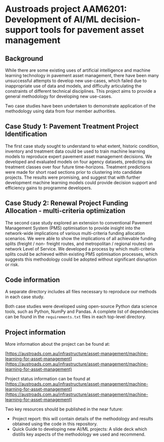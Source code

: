 # Austroads project AAM6201: Development of AI/ML decision-support tools for pavement asset management

## Background
While there are some existing uses of artificial intelligence and machine learning technology in pavement asset management, there have been many unsuccessful attempts to develop new use-cases, which failed due to inappropriate use of data and models, and difficulty articulating the constraints of different technical disciplines. This project aims to provide a general methodology for developing new use-cases. 

Two case studies have been undertaken to demonstrate application of the methodology using data from four member authorities. 

## Case Study 1: Pavement Treatment Project Identification
The first case study sought to understand to what extent, historic condition, inventory and treatment data could be used to train machine learning models to reproduce expert pavement asset management decisions. We developed and evaluated models on four agency datasets, predicting six treatment classes over four future time-horizons. Treatment predictions were made for short road sections prior to clustering into candidate projects. The results were promising, and suggest that with further development machine learning models could provide decision support and efficiency gains to programme developers. 

## Case Study 2: Renewal Project Funding Allocation - multi-criteria optimization
The second case study explored an extension to conventional Pavement Management System (PMS) optimisation to provide insight into the network-wide implications of various multi-criteria funding allocation scenarios. We were able to show the implications of all achievable funding splits (freight / non- freight routes, and metropolitan / regional routes) on network Level of Service. We developed a process by which multi-criteria splits could be achieved within existing PMS optimisation processes, which suggests this methodology could be adopted without significant disruption or risk.

## Code information
A separate directory includes all files necessary to reproduce our methods in each case study. 

Both case studies were developed using open-source Python data science tools, such as Python, NumPy and Pandas. A complete list of dependencies can be found in the `requirements.txt` files in each top-level directory.

## Project information
More information about the project can be found at:

[https://austroads.com.au/infrastructure/asset-management/machine-learning-for-asset-management](https://austroads.com.au/infrastructure/asset-management/machine-learning-for-asset-management)

Project status information can be found at [https://austroads.com.au/infrastructure/asset-management/machine-learning-for-asset-management](https://austroads.com.au/infrastructure/asset-management/machine-learning-for-asset-management)

Two key resources should be published in the near future:
* Project report: this will contain details of the methodology and results obtained using the code in this repository.
* Quick Guide to developing new AI/ML projects: A slide deck which distills key aspects of the methodology we used and recommend.